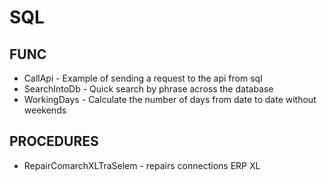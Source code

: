 
# SQL
## FUNC
- CallApi - Example of sending a request to the api from sql
- SearchIntoDb - Quick search by phrase across the database
- WorkingDays - Calculate the number of days from date to date without weekends

## PROCEDURES
- RepairComarchXLTraSelem - repairs connections ERP XL